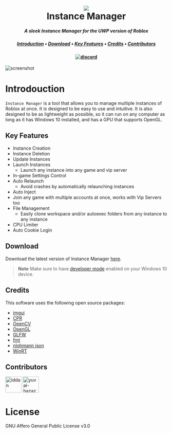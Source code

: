 <h1 align="center">
  <br>
      <img src="https://i.ibb.co/rp9HkvM/instance-manager.png">
  </a>
	<br>
    Instance Manager
    <br>
</h1>

<h5 class="LOee" align="center">A sleek Instance Manager for the UWP version of Roblox<h5>

<p align="center">
<a href="#introduction"><b>Introduction</b></a> •
  <a href="#download"><b>Download</b></a> •
  <a href="#key-features"><b>Key Features</b></a> •
  <a href="#credits"><b>Credits</b></a> • 
  <a href="#ontributors"><b>Contributors</b></a>
</p>

<h4 align="center">
  <a href="https://discord.gg/hVdMzb7KUn">
    <img src="https://img.shields.io/badge/discord-7289da.svg?style=flat-square" alt="discord">
  </a>
</h4>

![screenshot](https://cdn.discordapp.com/attachments/1145882469900496966/1146221397828435998/Instance_Manager_bkTrF21Mgy.gif)

# Introdouction
`Instance Manager` is a tool that allows you to manage multiple instances of Roblox at once. It is designed to be easy to use and intuitive. It is also designed to be as lightweight as possible, so it can run on any computer as long as it has Windows 10 installed, and has a GPU that supports OpenGL.

## Key Features
* Instance Creation
* Instance Deletion
* Update Instances
* Launch Instances
    - Launch any instance into any game and vip server
* In-game Settings Control
* Auto Relaunch
    - Avoid crashes by automatically relaunching instances
* Auto Inject
* Join any game with multiple accounts at once, works with Vip Servers too
* File Management
    - Easily clone workspace and/or autoexec folders from any instance to any instance
* CPU Limiter
* Auto Cookie Login


## Download
Download the latest version of Instance Manager [here](https://example.com).

> **Note**
> Make sure to have [developer mode](https://learn.microsoft.com/en-us/windows/apps/get-started/developer-mode-features-and-debugging) enabled on your Windows 10 device.

## Credits

This software uses the following open source packages:

- [imgui](https://github.com/ocornut/imgui)
- [CPR](https://github.com/libcpr/cpr)
- [OpenCV](https://github.com/opencv/opencv)
- [OpenGL](https://www.opengl.org/)
- [GLFW](https://www.glfw.org/)
- [fmt](https://github.com/fmtlib/fmt)
- [nlohmann json](https://github.com/nlohmann/json)
- [WinRT](https://github.com/microsoft/cppwinrt)

## Contributors

<a href="https://github.com/Sightem"><img src="https://avatars.githubusercontent.com/u/67830794?v=4" title="iddan" width="50" height="50"></a>
<a href="https://github.com/nowilltolife"><img src="https://avatars.githubusercontent.com/u/55301990?v=4" title="yuval-hazaz" width="50" height="50"></a>

# License
GNU Affero General Public License v3.0